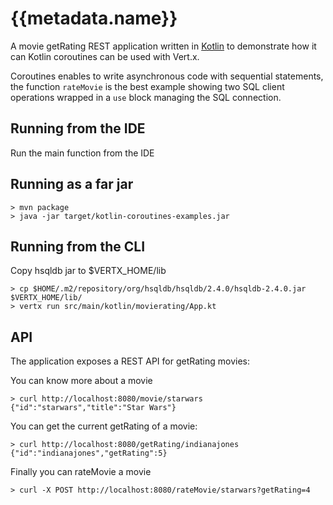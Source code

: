 # {{metadata.name}}

A movie getRating REST application written in [Kotlin](https://kotlinlang.org/) to demonstrate how it can Kotlin
coroutines can be used with Vert.x.  

Coroutines enables to write asynchronous code with sequential statements, the function `rateMovie` is the best example
showing two SQL client operations wrapped in a `use` block managing the SQL connection.

## Running from the IDE

Run the main function from the IDE

## Running as a far jar

```
> mvn package
> java -jar target/kotlin-coroutines-examples.jar
```

## Running from the CLI

Copy hsqldb jar to $VERTX_HOME/lib

```
> cp $HOME/.m2/repository/org/hsqldb/hsqldb/2.4.0/hsqldb-2.4.0.jar $VERTX_HOME/lib/
> vertx run src/main/kotlin/movierating/App.kt
```

## API

The application exposes a REST API for getRating movies:

You can know more about a movie

```
> curl http://localhost:8080/movie/starwars
{"id":"starwars","title":"Star Wars"}
```

You can get the current getRating of a movie:

```
> curl http://localhost:8080/getRating/indianajones
{"id":"indianajones","getRating":5}
```

Finally you can rateMovie a movie

```
> curl -X POST http://localhost:8080/rateMovie/starwars?getRating=4
```
